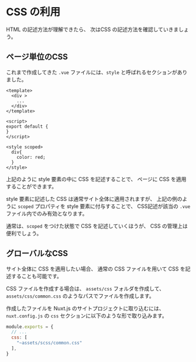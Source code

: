 # CSS の利用

HTML の記述方法が理解できたら、
次はCSS の記述方法を確認していきましょう。

## ページ単位のCSS

これまで作成してきた `.vue` ファイルには、`style` と呼ばれるセクションがありました。

```vue
<template>
  <div >
    ...
  </div>
</template>

<script>
export default {
}
</script>

<style scoped>
  div{
    color: red;
  }
</style>
```

上記のように style 要素の中に CSS を記述することで、
ページに CSS を適用することができます。

style 要素に記述した CSS は通常サイト全体に適用されますが、
上記の例のように `scoped` プロパティを style 要素に付与することで、
CSS記述が該当の `.vue` ファイル内でのみ有効となります。

通常は、`scoped` をつけた状態で CSS を記述していくほうが、
CSS の管理上は便利でしょう。

## グローバルなCSS 

サイト全体に CSS を適用したい場合、
通常の CSS ファイルを用いて CSS を記述することも可能です。

CSS ファイルを作成する場合は、 `assets/css` フォルダを作成して、
`assets/css/common.css` のようなパスでファイルを作成します。

作成したファイルを Nuxt.js のサイトプロジェクトに取り込むには、
`nuxt.config.js` の `css` セクションに以下のような形で取り込みます。

```js
module.exports = {
  // ...
  css: [
    "~assets/scss/common.css"
  ],
}
```